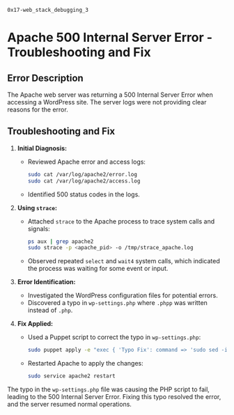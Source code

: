 `0x17-web_stack_debugging_3`

# Apache 500 Internal Server Error - Troubleshooting and Fix

## Error Description
The Apache web server was returning a 500 Internal Server Error when accessing a WordPress site. The server logs were not providing clear reasons for the error.

## Troubleshooting and Fix

1. **Initial Diagnosis:**
   - Reviewed Apache error and access logs:
     ```sh
     sudo cat /var/log/apache2/error.log
     sudo cat /var/log/apache2/access.log
     ```
   - Identified 500 status codes in the logs.

2. **Using `strace`:**
   - Attached `strace` to the Apache process to trace system calls and signals:
     ```sh
     ps aux | grep apache2
     sudo strace -p <apache_pid> -o /tmp/strace_apache.log
     ```
   - Observed repeated `select` and `wait4` system calls, which indicated the process was waiting for some event or input.

3. **Error Identification:**
   - Investigated the WordPress configuration files for potential errors.
   - Discovered a typo in `wp-settings.php` where `.phpp` was written instead of `.php`.

4. **Fix Applied:**
   - Used a Puppet script to correct the typo in `wp-settings.php`:
     ```sh
     sudo puppet apply -e "exec { 'Typo Fix': command => 'sudo sed -i \"s/.phpp/.php/\" /var/www/html/wp-settings.php', provider => shell }"
     ```
   - Restarted Apache to apply the changes:
     ```sh
     sudo service apache2 restart
     ```

The typo in the `wp-settings.php` file was causing the PHP script to fail, leading to the 500 Internal Server Error. Fixing this typo resolved the error, and the server resumed normal operations.
